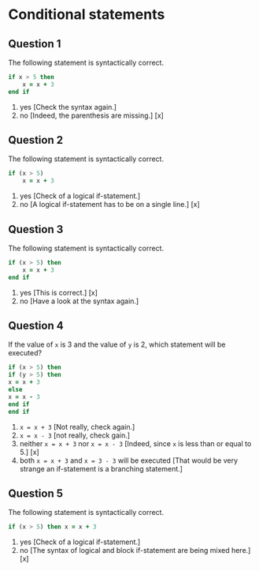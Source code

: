 # Conditional statements

## Question 1

The following statement is syntactically correct.

~~~~fortran
if x > 5 then
    x = x + 3
end if
~~~~
1. yes [Check the syntax again.]
1. no [Indeed, the parenthesis are missing.] [x]


## Question 2

The following statement is syntactically correct.

~~~~fortran
if (x > 5)
    x = x + 3
~~~~
1. yes [Check of a logical if-statement.]
1. no [A logical if-statement has to be on a single line.] [x]


## Question 3

The following statement is syntactically correct.

~~~~fortran
if (x > 5) then
    x = x + 3
end if
~~~~
1. yes [This is correct.] [x]
1. no [Have a look at the syntax again.]


## Question 4

If the value of `x` is 3 and the value of `y` is 2, which statement will be executed?

~~~~fortran
if (x > 5) then
if (y > 5) then
x = x + 3
else
x = x - 3
end if
end if
~~~~
1. `x = x + 3` [Not really, check again.]
1. `x = x - 3` [not really, check gain.]
1. neither `x = x + 3` nor `x = x - 3` [Indeed, since `x` is less than or equal to 5.] [x]
1. both `x = x + 3` and `x = 3 - 3` will be executed [That would be very strange an if-statement is a branching statement.]


## Question 5

The following statement is syntactically correct.

~~~~fortran
if (x > 5) then x = x + 3
~~~~
1. yes [Check of a logical if-statement.]
1. no [The syntax of logical and block if-statement are being mixed here.] [x]
